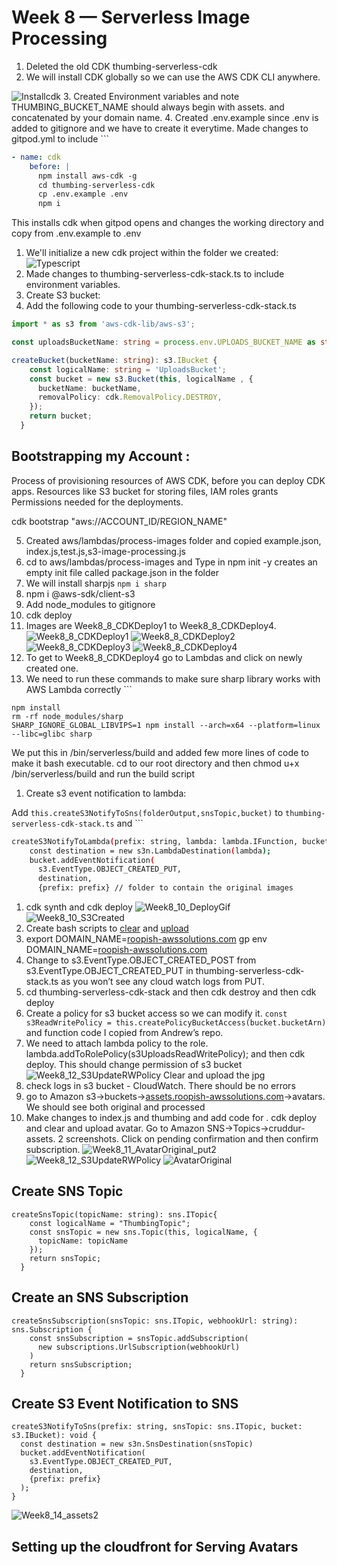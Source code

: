 # Week 8 — Serverless Image Processing
1. Deleted the old CDK thumbing-serverless-cdk
2. We will install CDK globally so we can use the AWS CDK CLI anywhere.

![Installcdk](./assets/Week8_1_installcdk.PNG)
3. Created Environment variables and note THUMBING_BUCKET_NAME should always begin with assets. and concatenated by your domain name.
4. Created .env.example since .env is added to gitignore and we have to create it everytime. Made changes to gitpod.yml to include ```

```yaml
- name: cdk
    before: |
      npm install aws-cdk -g
      cd thumbing-serverless-cdk   
      cp .env.example .env
      npm i
```

This installs cdk when gitpod opens and changes the working directory and copy from .env.example to .env

1. We'll initialize a new cdk project within the folder we created:
![Typescript](./assets/Week8_2_Typescript.PNG)
2. Made changes to thumbing-serverless-cdk-stack.ts to include environment variables.
3. Create S3 bucket:
4. Add the following code to your thumbing-serverless-cdk-stack.ts

```ts
import * as s3 from 'aws-cdk-lib/aws-s3';

const uploadsBucketName: string = process.env.UPLOADS_BUCKET_NAME as string;

createBucket(bucketName: string): s3.IBucket {
    const logicalName: string = 'UploadsBucket';
    const bucket = new s3.Bucket(this, logicalName , {
      bucketName: bucketName,
      removalPolicy: cdk.RemovalPolicy.DESTROY,
    });
    return bucket;
  }
```
## Bootstrapping my Account :
Process of provisioning resources of AWS CDK, before you can deploy CDK apps. Resources like S3 bucket for storing files, IAM roles grants Permissions needed for the deployments.

cdk bootstrap "aws://ACCOUNT_ID/REGION_NAME"

5. Created aws/lambdas/process-images folder and copied example.json, index.js,test.js,s3-image-processing.js
6. cd to aws/lambdas/process-images and Type in npm init -y creates an empty init file called package.json in the folder
7. We will install sharpjs ```npm i sharp```
8. npm i @aws-sdk/client-s3
9. Add node_modules to gitignore
10. cdk deploy 
11. Images are Week8_8_CDKDeploy1  to Week8_8_CDKDeploy4. ![Week8_8_CDKDeploy1](./assets/Week8_8_CDKDeploy1.PNG)
![Week8_8_CDKDeploy2](./assets/Week8_8_CDKDeploy2.PNG)
![Week8_8_CDKDeploy3](./assets/Week8_8_CDKDeploy3.PNG)
![Week8_8_CDKDeploy4](./assets/Week8_8_CDKDeploy4.PNG)
10. To get to Week8_8_CDKDeploy4 go to Lambdas and click on newly created one.
11. We need to run these commands to make sure sharp library works with AWS Lambda correctly ```

```
npm install
rm -rf node_modules/sharp
SHARP_IGNORE_GLOBAL_LIBVIPS=1 npm install --arch=x64 --platform=linux --libc=glibc sharp
```

We put this in /bin/serverless/build and added few more lines of code to make it bash executable. cd to our root directory and then chmod u+x /bin/serverless/build and run the build script

1. Create s3 event notification to lambda: 

Add `this.createS3NotifyToSns(folderOutput,snsTopic,bucket)` to `thumbing-serverless-cdk-stack.ts` and ```

```bash
createS3NotifyToLambda(prefix: string, lambda: lambda.IFunction, bucket: s3.IBucket): void {
    const destination = new s3n.LambdaDestination(lambda);
    bucket.addEventNotification(
      s3.EventType.OBJECT_CREATED_PUT,
      destination,
      {prefix: prefix} // folder to contain the original images
```

1. cdk synth and cdk deploy ![Week8_10_DeployGif](./assets/Week8_10_DeployGif.gif)
![Week8_10_S3Created](./assets/Week8_10_S3Created.PNG)
3. Create bash scripts to [clear](https://github.com/DataCleansingEnthusiast/aws-bootcamp-cruddur-2023/blob/7f5e53f7c8667eea047acdbe9d3a0684b440b12c/bin/avatar/clear) and [upload](https://github.com/DataCleansingEnthusiast/aws-bootcamp-cruddur-2023/blob/7f5e53f7c8667eea047acdbe9d3a0684b440b12c/bin/avatar/upload)
4. export DOMAIN_NAME=[roopish-awssolutions.com](http://roopish-awssolutions.com/)
gp env DOMAIN_NAME=[roopish-awssolutions.com](http://roopish-awssolutions.com/)
4. Change to s3.EventType.OBJECT_CREATED_POST from s3.EventType.OBJECT_CREATED_PUT in thumbing-serverless-cdk-stack.ts as you won’t see any cloud watch logs from PUT. 
5. cd thumbing-serverless-cdk-stack and then cdk destroy and then cdk deploy 
6. Create a policy for s3 bucket access so we can modify it. ````const s3ReadWritePolicy = this.createPolicyBucketAccess(bucket.bucketArn)```` and function code I copied from Andrew’s repo.
7. We need to attach lambda policy to the role. lambda.addToRolePolicy(s3UploadsReadWritePolicy); and then cdk deploy. This should change permission of s3 bucket 
![Week8_12_S3UpdateRWPolicy](./assets/Week8_12_S3UpdateRWPolicy.PNG) Clear and upload the jpg 
9. check logs in s3 bucket - CloudWatch. There should be no errors
10. go to Amazon s3→buckets→[assets.roopish-awssolutions.com](https://s3.console.aws.amazon.com/s3/buckets/assets.roopish-awssolutions.com)→avatars. We should see both original and processed
11. Make changes to index.js and thumbing and add code for . cdk deploy and clear and upload avatar. Go to Amazon SNS→Topics→cruddur-assets. 2 screenshots. Click on pending confirmation and then confirm subscription. ![Week8_11_AvatarOriginal_put2](./assets/Week8_11_AvatarOriginal_put2.PNG)![Week8_12_S3UpdateRWPolicy](./assets/Week8_12_S3UpdateRWPolicy.PNG)
![AvatarOriginal](./assets/Week8_11_AvatarOriginal.PNG)

## Create SNS Topic
```
createSnsTopic(topicName: string): sns.ITopic{
    const logicalName = "ThumbingTopic";
    const snsTopic = new sns.Topic(this, logicalName, {
      topicName: topicName
    });
    return snsTopic;
  }
  ```

## Create an SNS Subscription
```
createSnsSubscription(snsTopic: sns.ITopic, webhookUrl: string): sns.Subscription {
    const snsSubscription = snsTopic.addSubscription(
      new subscriptions.UrlSubscription(webhookUrl)
    )
    return snsSubscription;
  }
  ```
  ## Create S3 Event Notification to SNS
  ```
  createS3NotifyToSns(prefix: string, snsTopic: sns.ITopic, bucket: s3.IBucket): void {
    const destination = new s3n.SnsDestination(snsTopic)
    bucket.addEventNotification(
      s3.EventType.OBJECT_CREATED_PUT, 
      destination,
      {prefix: prefix}
    );
  }
  ```
  ![Week8_14_assets2](./assets/Week8_14_assets2.PNG)
  
  ## Setting up the cloudfront for Serving Avatars
